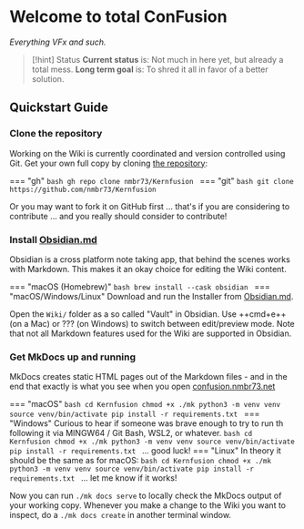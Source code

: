 
# Welcome to total ConFusion
*Everything VFx and such.*

> [!hint] Status
> **Current status** is: Not much in here yet, but already a total mess.
> **Long term goal** is: To shred it all in favor of a better solution.



## Quickstart Guide


### Clone the repository

Working on the Wiki is currently coordinated and version controlled using Git. Get your own full copy by cloning [the repository](https://github.com/nmbr73/Kernfusion):

=== "gh"
	```bash
	gh repo clone nmbr73/Kernfusion
	```
=== "git"
	```bash
	git clone https://github.com/nmbr73/Kernfusion
	```

Or you may want to fork it on GitHub first ... that's if you are considering to contribute ... and you really should consider to contribute!


### Install [Obsidian.md](https://obsidian.md)

Obsidian is a cross platform note taking app, that behind the scenes works with Markdown. This makes it an okay choice for editing the Wiki content.

=== "macOS (Homebrew)"
	```bash
	brew install --cask obsidian
	```
=== "macOS/Windows/Linux"
	Download and run the Installer from [Obsidian.md](https://obsidian.md).

Open the `Wiki/` folder as a so called "Vault" in Obsidian.
Use ++cmd+e++ (on a Mac) or ??? (on Windows) to switch between edit/preview mode.
Note that not all Markdown features used for the Wiki are supported in Obsidian.


### Get MkDocs up and running

MkDocs creates static HTML pages out of the Markdown files - and in the end that exactly is what you see when you open [confusion.nmbr73.net](http://confusion.nmbr73.net/)

=== "macOS"
	```bash
	cd Kernfusion
	chmod +x ./mk
	python3 -m venv venv
	source venv/bin/activate
	pip install -r requirements.txt
	```
=== "Windows"
	Curious to hear if someone was brave enough to try to run th following it via MINGW64 / Git Bash, WSL2, or whatever.
	```bash
	cd Kernfusion
	chmod +x ./mk
	python3 -m venv venv
	source venv/bin/activate
	pip install -r requirements.txt
	```
	... good luck!
=== "Linux"
	In theory it should be the same as for macOS:
	```bash
	cd Kernfusion
	chmod +x ./mk
	python3 -m venv venv
	source venv/bin/activate
	pip install -r requirements.txt
	```
	... let me know if it works!

Now you can run `./mk docs serve` to locally check the MkDocs output of your working copy.
Whenever you make a change to the Wiki you want to inspect, do a `./mk docs create` in another terminal window.


<!--

# Welcome to the Kernfusion (yet not a) Wiki!

Yet nothing usable to be found here ... still nothing more than my personal notebook / scribbling pad. ...

* [[Event-Functions]]
* [[AddControlPage]]
* [[MultiButtonControl]]
* [[WebGL to DCTL|WebGL to DCTL]]

-->

